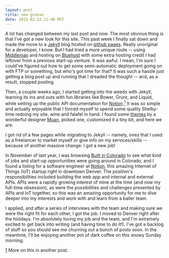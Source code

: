 ```yaml
---
layout: post
title: new groove
date: 2015-02-22 11:40 MST
---
```


A lot has changed between my last post and now. The most obvious thing is that I've got a new look for this site. This 
past week I finally sat down and made the move to a [Jekyll](http://jekyllrb.com/) blog hosted on [github pages](https://pages.github.com/). 
Really unoriginal for a developer, I know. But I had tried a more unique route -- using [Middleman](https://middlemanapp.com/) 
and hosting on [Bluehost](http://www.bluehost.com/) with some extra hosting credit I had leftover from a previous start-up venture. 
It was awful. I mean, I'm sure I could've figured out how to get some semi-automatic deployment going on with FTP or something, 
but who's got time for that? It was such a hassle just getting a blog post up and running that I dreaded the thought -- and, 
as a result, stopped posting.

Then, a couple weeks ago, I started getting into the weeds with Jekyll, learning its ins and outs with fun libraries like 
Bower, Grunt, and Liquid, while setting up the public API documentation for [Notion](http://notion.is).<a href="#footnote1" name="footnote1anc"><sup>1</sup></a> It was so simple 
and actually enjoyable that I forced myself to spend some quality Shelby-time redoing my site, wine and falafel in hand. 
I found some [themes](https://github.com/muan/muan.github.com/releases) by a wonderful designer [Muan](http://muan.co/), 
picked one, customized it a tiny bit, and here we are.

I got rid of a few pages while migrating to Jekyll -- namely, ones that I used as a freelancer to market myself or give info 
on my services/skills -- because of another massive change: I got a new job! 

In November of last year, I was browsing [Built in Colorado](http://builtincolorado.com/jobs) to see what kind of jobs and start-up opportunities
were going around in Colorado, and I found a listing for a software engineer at [Notion](http://notion.is), this 
amazing Internet of Things (IoT) startup right in downtown Denver. The position's responsibilities included building the web app and 
internal and external APIs. APIs were a rapidly growing interest of mine at the time (and now my full-time obsession), as were 
the possibilities and challenges presented by APIs and IoT together, so this was an amazing opportunity for me to dive deeper
into my interests and work with and learn from a baller team. 

I applied, and after a series of interviews with the team and making sure we were the right fit for each other, I got the job. 
I moved to Denver right after the holidays. I'm absolutely loving my job and the team, and I'm extremely excited to get back 
into writing (and having time to do it!). I've got a backlog of stuff so you should see me churning out a bunch of posts soon. 
In the meantime, I'll be enjoying another pot of dark coffee on this snowy Sunday morning.

<div class="footnote-block"></div>

<div id="footnote1">
<a href="#footnote1anc" name="footnote1sym">1</a> More on this in another post.
</div>

<div class="footnote-block"></div>